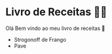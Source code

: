 # Livro de Receitas :man_cook:

Olá Bem vindo ao meu livro de receitas :wave:

- Strogonoff de Frango
- Pave
